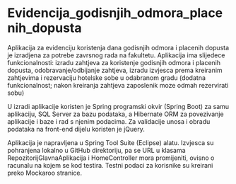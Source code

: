 # Evidencija_godisnjih_odmora_placenih_dopusta

Aplikacija za evidenciju koristenja dana godisnjih odmora i placenih dopusta je izradjena za potrebe zavrsnog rada na fakultetu. Aplikacija ima slijedece funkcionalnosti: izradu zahtjeva za koristenje godisnjih odmora i placenih dopusta, odobravanje/odbijanje zahtjeva, izradu izvjesca prema kreiranim zahtjevima i rezervaciju hotelske sobe u odabranom gradu (dodatna funkcionalnost; nakon kreiranja zahtjeva zaposlenik moze odmah rezervirati sobu)

U izradi aplikacije koristen je Spring programski okvir (Spring Boot) za samu aplikaciju, SQL Server za bazu podataka, a Hibernate ORM za povezivanje aplikacije i baze i rad s njenim podacima. Za validacije unosa i obradu podataka na front-end dijelu koristen je jQuery.

Aplikacija je napravljena u Spring Tool Suite (Eclipse) alatu.
Izvjesca su pohranjena lokalno u GitHub direktoriju, pa se URL u klasama RepozitorijGlavnaAplikacija i HomeController mora promijeniti, ovisno o racunalu na kojem se kod testira.
Testni podaci za korisnike su kreirani preko Mockaroo stranice.